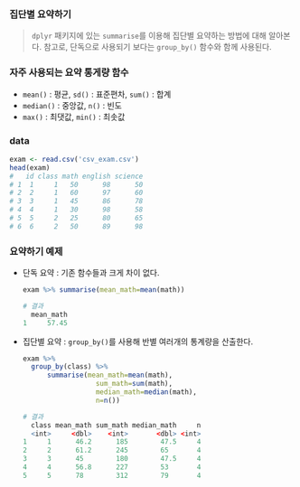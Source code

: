 ### 집단별 요약하기

>  `dplyr` 패키지에 있는 `summarise`를 이용해 집단별 요약하는 방법에 대해 알아본다. 참고로, 단독으로 사용되기 보다는 `group_by()` 함수와 함께 사용된다.



### 자주 사용되는 요약 통게량 함수

* `mean()` : 평균, `sd()` : 표준편차, `sum()` : 합계
* `median()` : 중앙값, `n()` : 빈도
* `max()` : 최댓값, `min()` : 최솟값



### data

```R
exam <- read.csv('csv_exam.csv')
head(exam)
#   id class math english science
# 1  1     1   50      98      50
# 2  2     1   60      97      60
# 3  3     1   45      86      78
# 4  4     1   30      98      58
# 5  5     2   25      80      65
# 6  6     2   50      89      98
```



### 요약하기 예제

* 단독 요약 : 기존 함수들과 크게 차이 없다.

  ```R
  exam %>% summarise(mean_math=mean(math))
  ```

  ```R
  # 결과
    mean_math
  1     57.45
  ```

* 집단별 요약 : `group_by()`를 사용해 반별 여러개의 통계량을 산출한다.

  ```R
  exam %>%
  	group_by(class) %>%
  		summarise(mean_math=mean(math),
                    sum_math=sum(math),
                    median_math=median(math),
                    n=n())
  ```

  ```R
  # 결과
    class mean_math sum_math median_math     n
    <int>     <dbl>    <int>       <dbl> <int>
  1     1      46.2      185        47.5     4
  2     2      61.2      245        65       4
  3     3      45        180        47.5     4
  4     4      56.8      227        53       4
  5     5      78        312        79       4
  ```

  